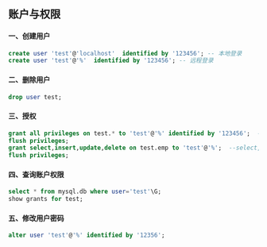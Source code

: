 ## 账户与权限



#### 一、创建用户

```sql
create user 'test'@'localhost'  identified by '123456'; -- 本地登录 
create user 'test'@'%'  identified by '123456'; -- 远程登录 
```





#### 二、删除用户

```sql
drop user test;
```





#### 三、授权

```sql
grant all privileges on test.* to 'test'@'%' identified by '123456';  --全库权限
flush privileges;
grant select,insert,update,delete on test.emp to 'test'@'%';  --select,insert,update,delete权限
flush privileges;
```





#### 四、查询账户权限

```sql
select * from mysql.db where user='test'\G;
show grants for test;
```





#### 五、修改用户密码

```sql
alter user 'test'@'%' identified by '12356';
```

 



